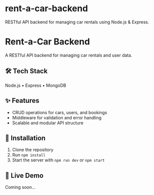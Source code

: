 # rent-a-car-backend
RESTful API backend for managing car rentals using Node.js &amp; Express.

# Rent-a-Car Backend
A RESTful API backend for managing car rentals and user data.

## 🛠️ Tech Stack
Node.js • Express • MongoDB

## ✨ Features
- CRUD operations for cars, users, and bookings  
- Middleware for validation and error handling  
- Scalable and modular API structure  

## 🚀 Installation
1. Clone the repository  
2. Run `npm install`  
3. Start the server with `npm run dev` or `npm start`

## 🔗 Live Demo
Coming soon...
